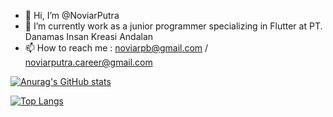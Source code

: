- 👋 Hi, I’m @NoviarPutra
- 🌱 I’m currently work as a junior programmer specializing in Flutter at PT. Danamas Insan Kreasi Andalan
- 📫 How to reach me : noviarpb@gmail.com / noviarputra.career@gmail.com

[![Anurag's GitHub stats](https://github-readme-stats.vercel.app/api?username=NoviarPutra&show_icons=true&theme=radical)](https://github.com/anuraghazra/github-readme-stats)

[![Top Langs](https://github-readme-stats.vercel.app/api/top-langs/?username=NoviarPutra&layout=compact)](https://github.com/anuraghazra/github-readme-stats)

<!---
NoviarPutra/NoviarPutra is a ✨ special ✨ repository because its `README.md` (this file) appears on your GitHub profile.
You can click the Preview link to take a look at your changes.
--->
